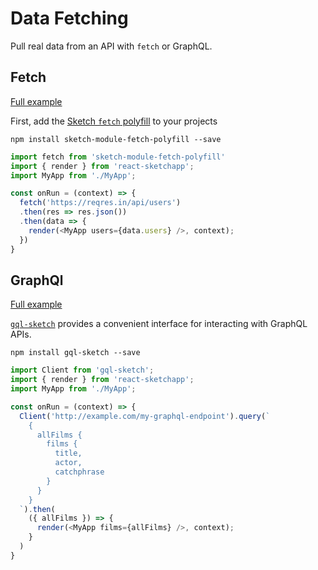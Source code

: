 # Data Fetching

Pull real data from an API with `fetch` or GraphQL.

## Fetch

[Full example](https://github.com/airbnb/react-sketchapp/tree/master/examples/foursquare-maps)

First, add the [Sketch `fetch` polyfill](https://github.com/mathieudutour/sketch-module-fetch-polyfill) to your projects
```
npm install sketch-module-fetch-polyfill --save
```

```js
import fetch from 'sketch-module-fetch-polyfill'
import { render } from 'react-sketchapp';
import MyApp from './MyApp';

const onRun = (context) => {
  fetch('https://reqres.in/api/users')
  .then(res => res.json())
  .then(data => {
    render(<MyApp users={data.users} />, context);
  })
}
```

## GraphQl

[Full example](https://github.com/airbnb/react-sketchapp/tree/master/examples/profile-cards-graphql)

[`gql-sketch`](https://github.com/jongold/gql-sketch) provides a convenient interface for interacting with GraphQL APIs.

```
npm install gql-sketch --save
```

```js
import Client from 'gql-sketch';
import { render } from 'react-sketchapp';
import MyApp from './MyApp';

const onRun = (context) => {
  Client('http://example.com/my-graphql-endpoint').query(`
    {
      allFilms {
        films {
          title,
          actor,
          catchphrase
        }
      }
    }
  `).then(
    ({ allFilms }) => {
      render(<MyApp films={allFilms} />, context);
    }
  )
}
```
